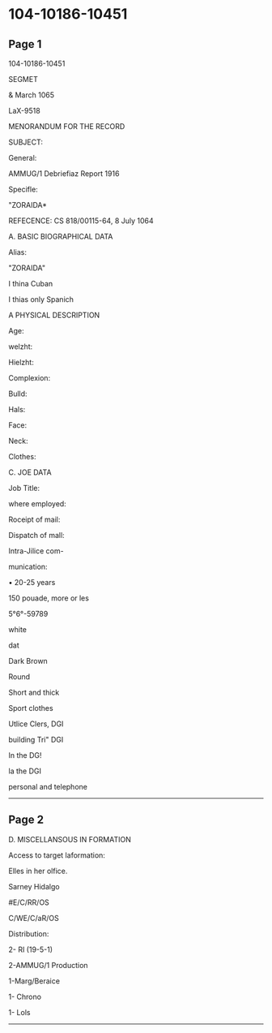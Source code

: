 # 104-10186-10451

## Page 1

104-10186-10451

SEGMET

& March 1065

LaX-9518

MENORANDUM FOR THE RECORD

SUBJECT:

General:

AMMUG/1 Debriefiaz Report 1916

Specifle:

"ZORAIDA*

REFECENCE: CS 818/00115-64, 8 July 1064

A. BASIC BIOGRAPHICAL DATA

Alias:

"ZORAIDA"

I thina Cuban

I thias only Spanich

A PHYSICAL DESCRIPTION

Age:

welzht:

Hielzht:

Complexion:

Bulld:

Hals:

Face:

Neck:

Clothes:

C. JOE DATA

Job Title:

where employed:

Roceipt of mail:

Dispatch of mall:

Intra-Jilice com-

munication:

• 20-25 years

150 pouade, more or les

5°6°-59789

white

dat

Dark Brown

Round

Short and thick

Sport clothes

Utlice Clers, DGI

building Tri" DGI

In the DG!

la the DGI

personal and telephone

---

## Page 2

D. MISCELLANSOUS IN FORMATION

Access to target laformation:

Elles in her olfice.

Sarney Hidalgo

#E/C/RR/OS

C/WE/C/aR/OS

Distribution:

2- RI (19-5-1)

2-AMMUG/1 Production

1-Marg/Beraice

1- Chrono

1- Lols

---

